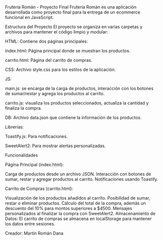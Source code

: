 Frutería Román - Proyecto Final
Frutería Román es una aplicación desarrollada como proyecto final para la entrega de un ecommerce funcional en JavaScript.

Estructura del Proyecto
El proyecto se organiza en varias carpetas y archivos para mantener el código limpio y modular:



HTML: Contiene dos páginas principales:

index.html: Página principal donde se muestran los productos.

carrito.html: Página del carrito de compras.



CSS: Archivo style.css para los estilos de la aplicación.



JS:

main.js: se encarga de la carga de productos, interacción con los botones de sumar/restar y agrega los productos al carrito.

carrito.js: visualiza los productos seleccionados, actualiza la cantidad y finaliza la compra.



DB: Archivo data.json que contiene la información de los productos.



Librerías:

Toastify.js: Para notificaciones.

SweetAlert2: Para mostrar alertas personalizadas.



Funcionalidades



Página Principal (index.html):

Carga de productos desde un archivo JSON.
Interacción con botones de sumar, restar y agregar productos al carrito.
Notificaciones usando Toastify.


Carrito de Compras (carrito.html):

Visualización de los productos añadidos al carrito.
Posibilidad de sumar, restar o eliminar productos.
Cálculo del total de la compra, además un descuento del 10% para montos superiores a $4500.
Mensajes personalizados al finalizar la compra con SweetAlert2.
Almacenamiento de Datos: El carrito de compras se almacena en localStorage para mantener los datos entre sesiones.

Creador: Martín Román Dana
